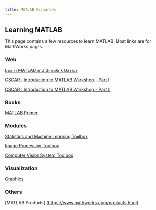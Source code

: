 ```yaml
---
title: MATLAB Resources
---
```



## Learning MATLAB

This page contains a few resources to learn MATLAB. Most links are for MathWorks pages.

### Web

[Learn MATLAB and Simulink Basics](https://www.mathworks.com/support/learn-with-matlab-tutorials.html)

[CSCAR : Introduction to MATLAB Workshop - Part I](https://github.com/marcio-mourao/intro2MATLAB-1)

[CSCAR : Introduction to MATLAB Workshop - Part II](https://github.com/marcio-mourao/intro2MATLAB-2)

### Books

[MATLAB Primer](http://www.mathworks.com/help/releases/R2014b/pdf_doc/matlab/getstart.pdf)


### Modules

[Statistics and Machine Learning Toolbox](https://www.mathworks.com/products/statistics.html)

[Image Processing Toolbox](https://www.mathworks.com/products/image.html)

[Computer Vision System Toolbox](https://www.mathworks.com/products/computer-vision.html)


### Visualization

[Graphics](https://www.mathworks.com/help/matlab/graphics.html)


### Others

[MATLAB Products] (https://www.mathworks.com/products.html)